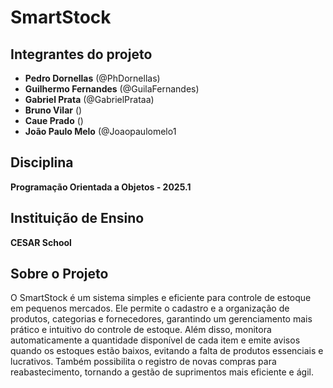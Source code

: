 # SmartStock

## Integrantes do projeto
-  **Pedro Dornellas** (@PhDornellas)
-  **Guilhermo Fernandes** (@GuilaFernandes)
-  **Gabriel Prata** (@GabrielPrataa)
-  **Bruno Vilar** ()
-  **Caue Prado** ()
-  **João Paulo Melo** (@Joaopaulomelo1

##  Disciplina
 **Programação Orientada a Objetos - 2025.1**

##  Instituição de Ensino
 **CESAR School**

##  Sobre o Projeto
O SmartStock é um sistema simples e eficiente para controle de estoque em pequenos mercados. Ele permite o cadastro e a organização de produtos, categorias e fornecedores, garantindo um gerenciamento mais prático e intuitivo do controle de estoque. Além disso, monitora automaticamente a quantidade disponível de cada item e emite avisos quando os estoques estão baixos, evitando a falta de produtos essenciais e lucrativos. Também possibilita o registro de novas compras para reabastecimento, tornando a gestão de suprimentos mais eficiente e ágil.

